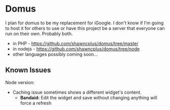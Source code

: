 Domus
=====

I plan for domus to be my replacement for iGoogle. I don't know if I'm going to host it for others to use or have this project be a server that everyone can run on their own. Probably both.

 * in PHP - https://github.com/shawncplus/domus/tree/master
 * in nodejs - https://github.com/shawncplus/domus/tree/node
 * other languages possibly coming soon...

Known Issues
----

   Node version:
 * Caching issue sometimes shows a different widget's content.
   * **Bandaid:** Edit the widget and save without changing anything will force a refresh